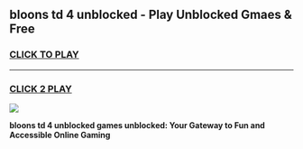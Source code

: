 
## bloons td 4 unblocked - Play Unblocked Gmaes & Free
<h3>
<a href="https://news.freeplayer.one?title=bloons_td_4_unblocked&ref=16F">CLICK TO PLAY</a></h3>
<hr>

<h3>
<a href="https://news.freeplayer.one?title=bloons_td_4_unblocked&ref=16F">CLICK 2 PLAY</a>
  
</h3>

<a href="https://news.freeplayer.one?title=bloons_td_4_unblocked&ref=16F/"><img src="https://clearcache.store/games.png"></a>


**bloons td 4 unblocked games unblocked: Your Gateway to Fun and Accessible Online Gaming**

